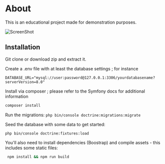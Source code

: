 # About
This is an educational project made for demonstration purposes.

![ScreenShot](https://user-images.githubusercontent.com/1422621/99723298-47ad0a00-2ab2-11eb-935e-08d1b620e287.png)

## Installation

Git clone or download zip and extract it.

Create a .env file with at least the database settings ; for instance

`DATABASE_URL="mysql://user:password@127.0.0.1:3306/yourdatabasename?serverVersion=8.0"`

Install via composer ; please refer to the Symfony docs for additional information
```bash
composer install
```

Run the migrations:
`php bin/console doctrine:migrations:migrate`

Seed the database with some data to get started:

`php bin/console doctrine:fixtures:load`


You'll also need to install dependencies (Boostrap) and compile assets - this includes some static files:
```bash
 npm install && npm run build
```

